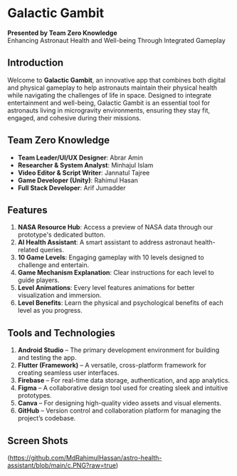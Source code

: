 # Galactic Gambit  
**Presented by Team Zero Knowledge**  
Enhancing Astronaut Health and Well-being Through Integrated Gameplay

## Introduction  
Welcome to **Galactic Gambit**, an innovative app that combines both digital and physical gameplay to help astronauts maintain their physical health while navigating the challenges of life in space. Designed to integrate entertainment and well-being, Galactic Gambit is an essential tool for astronauts living in microgravity environments, ensuring they stay fit, engaged, and cohesive during their missions.

## Team Zero Knowledge  
- **Team Leader/UI/UX Designer**: Abrar Amin  
- **Researcher & System Analyst**: Minhajul Islam  
- **Video Editor & Script Writer**: Jannatul Tajree  
- **Game Developer (Unity)**: Rahimul Hasan  
- **Full Stack Developer**: Arif Jumadder  

## Features  
1. **NASA Resource Hub**: Access a preview of NASA data through our prototype's dedicated button.  
2. **AI Health Assistant**: A smart assistant to address astronaut health-related queries.  
3. **10 Game Levels**: Engaging gameplay with 10 levels designed to challenge and entertain.  
4. **Game Mechanism Explanation**: Clear instructions for each level to guide players.  
5. **Level Animations**: Every level features animations for better visualization and immersion.  
6. **Level Benefits**: Learn the physical and psychological benefits of each level as you progress.

## Tools and Technologies  
1. **Android Studio** – The primary development environment for building and testing the app.  
2. **Flutter (Framework)** – A versatile, cross-platform framework for creating seamless user interfaces.  
3. **Firebase** – For real-time data storage, authentication, and app analytics.  
4. **Figma** – A collaborative design tool used for creating sleek and intuitive prototypes.  
5. **Canva** – For designing high-quality video assets and visual elements.  
6. **GitHub** – Version control and collaboration platform for managing the project’s codebase.

## Screen Shots
(https://github.com/MdRahimulHassan/astro-health-assistant/blob/main/c.PNG?raw=true)
